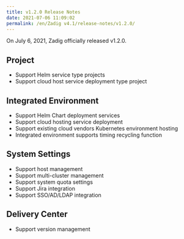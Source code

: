 ```yaml
---
title: v1.2.0 Release Notes
date: 2021-07-06 11:09:02
permalink: /en/Zadig v4.1/release-notes/v1.2.0/
---
```

On July 6, 2021, Zadig officially released v1.2.0.

## Project
- Support Helm service type projects
- Support cloud host service deployment type project

## Integrated Environment
- Support Helm Chart deployment services
- Support cloud hosting service deployment
- Support existing cloud vendors Kubernetes environment hosting
- Integrated environment supports timing recycling function

## System Settings
- Support host management
- Support multi-cluster management
- Support system quota settings
- Support Jira integration
- Support SSO/AD/LDAP integration

## Delivery Center
- Support version management